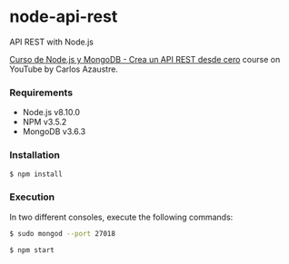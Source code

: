 # node-api-rest
API REST with Node.js

[Curso de Node.js y MongoDB - Crea un API REST desde cero](https://www.youtube.com/playlist?list=PLUdlARNXMVkk7E88zOrphPyGdS50Tadlr) course on YouTube by Carlos Azaustre.

### Requirements
 - Node.js v8.10.0
 - NPM v3.5.2
 - MongoDB v3.6.3
 

### Installation
```sh
$ npm install
```

### Execution
In two different consoles, execute the following commands:

```sh
$ sudo mongod --port 27018
```

```sh
$ npm start
```

